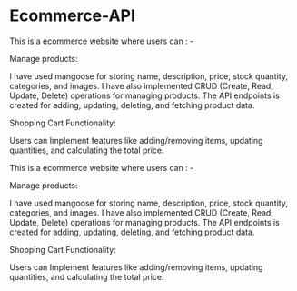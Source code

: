 # Ecommerce-API

This is a ecommerce website where users can : - 

Manage products:

I have used mangoose for storing name, description, price, stock quantity, categories, and images. I have also implemented CRUD (Create, Read, Update, Delete) operations for managing products. The API endpoints is created for adding, updating, deleting, and fetching product data. 

Shopping Cart Functionality: 

Users can Implement features like adding/removing items, updating quantities, and calculating the total price.

This is a ecommerce website where users can : -

Manage products:

I have used mangoose for storing name, description, price, stock quantity, categories, and images. I have also implemented CRUD (Create, Read, Update, Delete) operations for managing products. The API endpoints is created for adding, updating, deleting, and fetching product data.

Shopping Cart Functionality:

Users can Implement features like adding/removing items, updating quantities, and calculating the total price.